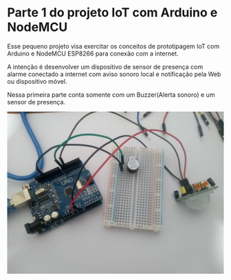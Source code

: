 # Parte 1 do projeto IoT com Arduino e NodeMCU

Esse pequeno projeto visa exercitar os conceitos de prototipagem IoT com Arduino e NodeMCU ESP8266 para conexão com a internet.

A intenção é desenvolver um dispositivo de sensor de presença com alarme conectado a internet  com aviso sonoro local e notificação pela Web ou dispositivo móvel.

Nessa primeira parte conta somente com um Buzzer(Alerta sonoro) e um sensor de presença.



![](https://github.com/silvabrvitor/dispositivo-IoT/blob/master/IMG_20201213_200031621.jpg)
